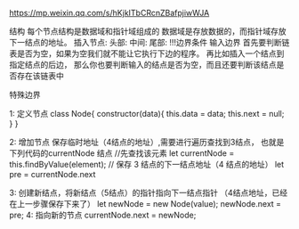 https://mp.weixin.qq.com/s/hKjkITbCRcnZBafpjiwWJA

结构
每个节点结构是数据域和指针域组成的
数据域是存放数据的，而指针域存放下一结点的地址。
插入节点:
头部:
中间:
尾部:
!!!边界条件
输入边界
首先要判断链表是否为空，如果为空我们就不能让它执行下边的程序。
再比如插入一个结点到指定结点的后边，
那么你也要判断输入的结点是否为空，而且还要判断该结点是否存在该链表中

特殊边界



1:  定义节点
class Node{
    constructor(data){
        this.data = data;
        this.next = null;
    }
}

2:  增加节点
保存临时地址（4结点的地址）,需要进行遍历查找到3结点，
也就是下列代码的currentNode 结点
//先查找该元素
let currentNode = this.findByValue(element);
// 保存 3 结点的下一结点地址（4 结点的地址）
let pre = currentNode.next

3:  创建新结点，将新结点（5结点）的指针指向下一结点指针
（4结点地址，已经在上一步骤保存下来了）
let newNode = new Node(value);
newNode.next = pre;
4:  指向新的节点
currentNode.next = newNode;
